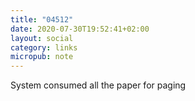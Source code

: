 ```yaml
---
title: "04512"
date: 2020-07-30T19:52:41+02:00
layout: social
category: links
micropub: note
---
```


System consumed all the paper for paging

